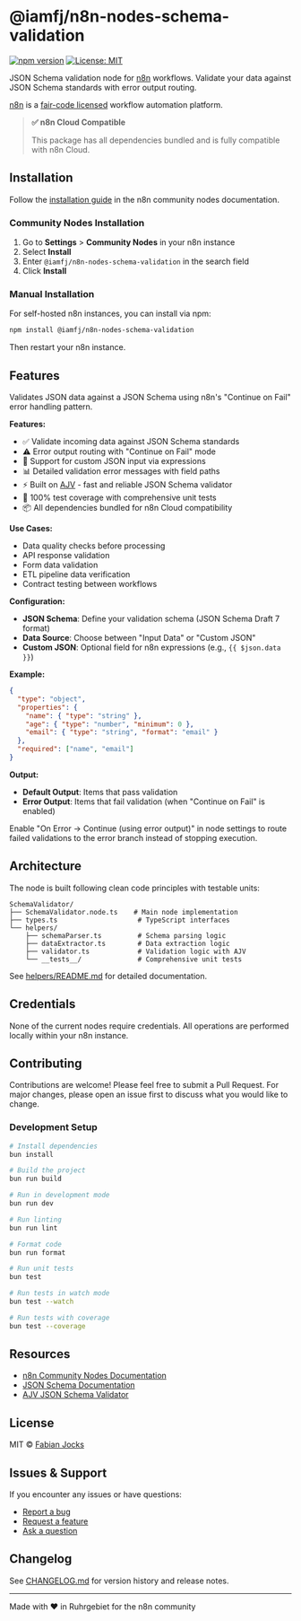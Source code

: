# @iamfj/n8n-nodes-schema-validation

[![npm version](https://badge.fury.io/js/@iamfj%2Fn8n-nodes-schema-validation.svg)](https://www.npmjs.com/package/@iamfj/n8n-nodes-schema-validation)
[![License: MIT](https://img.shields.io/badge/License-MIT-yellow.svg)](https://opensource.org/licenses/MIT)

JSON Schema validation node for [n8n](https://n8n.io/) workflows. Validate your data against JSON Schema standards with error output routing.

[n8n](https://n8n.io/) is a [fair-code licensed](https://docs.n8n.io/sustainable-use-license/) workflow automation platform.

> **✅ n8n Cloud Compatible**
> 
> This package has all dependencies bundled and is fully compatible with n8n Cloud.

## Installation

Follow the [installation guide](https://docs.n8n.io/integrations/community-nodes/installation/) in the n8n community nodes documentation.

### Community Nodes Installation

1. Go to **Settings** > **Community Nodes** in your n8n instance
2. Select **Install**
3. Enter `@iamfj/n8n-nodes-schema-validation` in the search field
4. Click **Install**

### Manual Installation

For self-hosted n8n instances, you can install via npm:

```bash
npm install @iamfj/n8n-nodes-schema-validation
```

Then restart your n8n instance.

## Features

Validates JSON data against a JSON Schema using n8n's "Continue on Fail" error handling pattern.

**Features:**
- ✅ Validate incoming data against JSON Schema standards
- ⚠️ Error output routing with "Continue on Fail" mode
- 🎯 Support for custom JSON input via expressions
- 📊 Detailed validation error messages with field paths
- ⚡ Built on [AJV](https://ajv.js.org/) - fast and reliable JSON Schema validator
- 🧪 100% test coverage with comprehensive unit tests
- 📦 All dependencies bundled for n8n Cloud compatibility

**Use Cases:**
- Data quality checks before processing
- API response validation
- Form data validation
- ETL pipeline data verification
- Contract testing between workflows

**Configuration:**
- **JSON Schema**: Define your validation schema (JSON Schema Draft 7 format)
- **Data Source**: Choose between "Input Data" or "Custom JSON"
- **Custom JSON**: Optional field for n8n expressions (e.g., `{{ $json.data }}`)

**Example:**
```json
{
  "type": "object",
  "properties": {
    "name": { "type": "string" },
    "age": { "type": "number", "minimum": 0 },
    "email": { "type": "string", "format": "email" }
  },
  "required": ["name", "email"]
}
```

**Output:**
- **Default Output**: Items that pass validation
- **Error Output**: Items that fail validation (when "Continue on Fail" is enabled)

Enable "On Error -> Continue (using error output)" in node settings to route failed validations to the error branch instead of stopping execution.

## Architecture

The node is built following clean code principles with testable units:

```
SchemaValidator/
├── SchemaValidator.node.ts    # Main node implementation
├── types.ts                    # TypeScript interfaces
└── helpers/
    ├── schemaParser.ts         # Schema parsing logic
    ├── dataExtractor.ts        # Data extraction logic
    ├── validator.ts            # Validation logic with AJV
    └── __tests__/              # Comprehensive unit tests
```

See [helpers/README.md](./nodes/SchemaValidator/helpers/README.md) for detailed documentation.

## Credentials

None of the current nodes require credentials. All operations are performed locally within your n8n instance.

## Contributing

Contributions are welcome! Please feel free to submit a Pull Request. For major changes, please open an issue first to discuss what you would like to change.

### Development Setup

```bash
# Install dependencies
bun install

# Build the project
bun run build

# Run in development mode
bun run dev

# Run linting
bun run lint

# Format code
bun run format

# Run unit tests
bun test

# Run tests in watch mode
bun test --watch

# Run tests with coverage
bun test --coverage
```

## Resources

- [n8n Community Nodes Documentation](https://docs.n8n.io/integrations/#community-nodes)
- [JSON Schema Documentation](https://json-schema.org/)
- [AJV JSON Schema Validator](https://ajv.js.org/)

## License

MIT © [Fabian Jocks](https://github.com/iamfj)

## Issues & Support

If you encounter any issues or have questions:
- [Report a bug](https://github.com/iamfj/n8n-nodes-schema-validation/issues/new?template=bug-report.md)
- [Request a feature](https://github.com/iamfj/n8n-nodes-schema-validation/issues/new?template=feature-request.md)
- [Ask a question](https://github.com/iamfj/n8n-nodes-schema-validation/discussions)

## Changelog

See [CHANGELOG.md](./CHANGELOG.md) for version history and release notes.

---

Made with ❤️ in Ruhrgebiet for the n8n community
